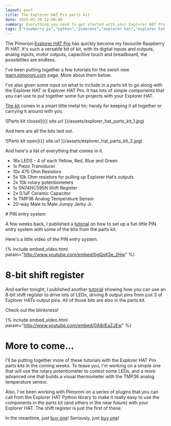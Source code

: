 ```yaml
---
layout: post
title: The Explorer HAT Pro parts kit
date: 2015-05-26 12:00:00
summary: Everything you need to get started with your Explorer HAT Pro.
tags: ["raspberry pi","python","pimoroni","explorer hat","explorer hat pro","parts kit"]
---
```


The Pimoroni [Explorer HAT Pro](http://shop.pimoroni.com/products/explorer-hat)
has quickly become my favourite Raspberry Pi HAT. 
It's such a versatile bit of kit, with its digital inputs and outputs, analog inputs,
motor outputs, capacitive touch and breadboard, the possibilites are endless.

I've been putting together a few tutorials for the swish new 
[learn.pimoroni.com](http://learn.pimoroni.com) page. More about them below. 

I've also given some input on what to include in a parts kit to go along with the 
Explorer HAT or Explorer HAT Pro. It has lots of simple components that you can 
use to put together some fun projects with your Explorer HAT.

[The kit](http://shop.pimoroni.com/products/explorer-hat-pro-parts-kit)
comes in a smart little metal tin; handy for keeping it all together or carrying it 
around with you.

![Parts kit closed]({{ site.url }}/assets/explorer_hat_parts_kit_1.jpg)

And here are all the bits laid out.

![Parts kit open]({{ site.url }}/assets/explorer_hat_parts_kit_2.jpg)

And here's a list of everything that comes in it.

* 16x LEDS - 4 of each Yellow, Red, Blue and Green
* 1x Piezo Transducer
* 10x 470 Ohm Resistors
* 5x 10k Ohm resistors for pulling up Explorer Hat’s outputs
* 2x 10k rotary potentiometers
* 1x SN74HC595N Shift Register
* 2x 0.1uF Ceramic Capacitor
* 1x TMP36 Analog Temperature Sensor
* 20-way Male to Male Jumpy Jerky Jr.

# PIN entry system

A few weeks back, I published a [tutorial](http://learn.pimoroni.com/tutorial/sandyj/explorer-hat-explorer-hat-pin-entry) 
on how to set up a fun little PIN entry system with some of the bits from the
parts kit.

Here's a little video of the PIN entry system.

{% include embed_video.html param="http://www.youtube.com/embed/bgQsK5e_2Hw" %}

# 8-bit shift register

And earlier tonight, I published another [tutorial](http://sandyjmacdonald.github.io/2015/05/26/shift-register/)
showing how you can use an 8-bit shift register to drive lots of LEDs, driving 8
output pins from just 3 of Explorer HATs output pins. All of those bits are also in the parts kit.

Check out the blinkiness!

{% include embed_video.html param="http://www.youtube.com/embed/0AlbIEaZJEw" %}

# More to come...

I'll be putting together more of these tutorials with the Explorer HAT Pro parts kits in 
the coming weeks. To tease you, I'm working on a simple one that will use the rotary
potentiometer to control some LEDs, and a more advanced one that builds a visual
thermometer with the TMP36 analog temperature sensor.

Also, I've been working with Pimoroni on a series of plugins that you can call from the
Explorer HAT Python library to make it really easy to use the components in the parts
kit (and others in the near future) with your Explorer HAT. The shift register is just the
first of these.

In the meantime, just [buy one](http://shop.pimoroni.com/products/explorer-hat-pro-parts-kit)!
Seriously, just [buy one](http://shop.pimoroni.com/products/explorer-hat-pro-parts-kit)!